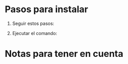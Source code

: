 # Pasos para instalar
1. Seguir estos pasos: 

2. Ejecutar el comando:


# Notas para tener en cuenta
 